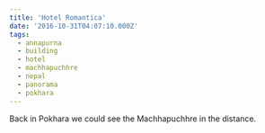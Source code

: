 ```yaml
---
title: 'Hotel Romantica'
date: '2016-10-31T04:07:10.000Z'
tags:
  - annapurna
  - building
  - hotel
  - machhapuchhre
  - nepal
  - panorama
  - pokhara
---
```


Back in Pokhara we could see the Machhapuchhre in the distance.
